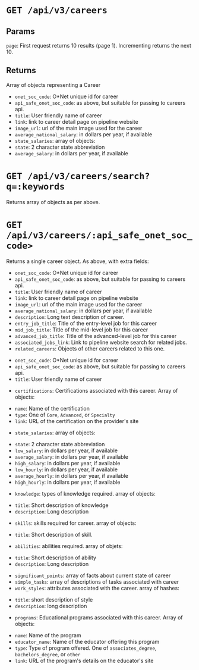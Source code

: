 # `GET /api/v3/careers`

## Params

`page`: First request returns 10 results (page 1). Incrementing returns the next 10.

## Returns

Array of objects representing a Career

* `onet_soc_code`: O\*Net unique id for career
* `api_safe_onet_soc_code`: as above, but suitable for passing to careers api.
* `title`:  User friendly name of career
* `link`:  link to career detail page on pipeline website
* `image_url`:  url of the main image used for the career
* `average_national_salary`:  in dollars per year, if available
* `state_salaries`:  array of objects:
*   `state`: 2 character state abbreviation
*   `average_salary`: in dollars per year, if available

# `GET /api/v3/careers/search?q=:keywords`

Returns array of objects as per above.

# `GET /api/v3/careers/:api_safe_onet_soc_code>`

Returns a single career object.  As above, with extra fields:

* `onet_soc_code`: O\*Net unique id for career
* `api_safe_onet_soc_code`: as above, but suitable for passing to careers api.
* `title`:  User friendly name of career
* `link`:  link to career detail page on pipeline website
* `image_url`:  url of the main image used for the career
* `average_national_salary`:  in dollars per year, if available
* `description`:  Long text description of career.
* `entry_job_title`: Title of the entry-level job for this career
* `mid_job_title`: Title of the mid-level job for this career
* `advanced_job_title`: Title of the advanced-level job for this career
* `associated_jobs_link`:  Link to pipeline website search for related jobs.
* `related_careers`: Objects of other careers related to this one.
-   `onet_soc_code`: O\*Net unique id for career
-   `api_safe_onet_soc_code`: as above, but suitable for passing to careers api.
-   `title`:  User friendly name of career
* `certifications`: Certifications associated with this career. Array of objects:
-   `name`: Name of the certification
-   `type`: One of `Core`, `Advanced`, or `Specialty`
-   `link`: URL of the certification on the provider's site
* `state_salaries`:  array of objects:
-   `state`: 2 character state abbreviation
-   `low_salary`: in dollars per year, if available
-   `average_salary`: in dollars per year, if available
-   `high_salary`: in dollars per year, if available
-   `low_hourly`: in dollars per year, if available
-   `average_hourly`: in dollars per year, if available
-   `high_hourly`: in dollars per year, if available
* `knowledge`: types of knowledge required.  array of objects:
-   `title`:  Short description of knowledge
-   `description`:  Long description
* `skills`:  skills required for career.  array of objects:
-   `title`:  Short description of skill.
* `abilities`:  abilities required.  array of objets:
-   `title`:  Short description of ability
-   `description`:  Long description
* `significant_points`:  array of facts about current state of career
* `simple_tasks`:  array of descriptions of tasks associated with career
* `work_styles`: attributes associated with the career.  array of hashes:
-   `title`:  short description of style
-   `description`:  long description
* `programs`: Educational programs associated with this career. Array of objects:
-   `name`: Name of the program
-   `educator_name`: Name of the educator offering this program
-   `type`: Type of program offered. One of `associates_degree`, `bachelors_degree`, or `other`
-   `link`: URL of the program's details on the educator's site
